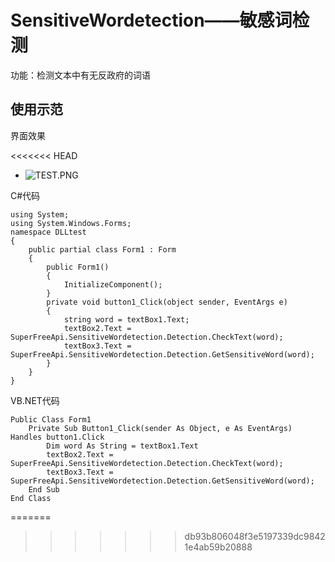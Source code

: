 # SensitiveWordetection——敏感词检测
功能：检测文本中有无反政府的词语
## 使用示范
界面效果

<<<<<<< HEAD
-   ![TEST.PNG](https://tucdn.wpon.cn/2023/07/21/d4fb89df22cc1.PNG)

C#代码

    using System;
	using System.Windows.Forms;
	namespace DLLtest
	{
	    public partial class Form1 : Form
	    {
	        public Form1()
	        {
	            InitializeComponent();
	        }
	        private void button1_Click(object sender, EventArgs e)
	        {
	            string word = textBox1.Text;
	            textBox2.Text = SuperFreeApi.SensitiveWordetection.Detection.CheckText(word);
	            textBox3.Text = SuperFreeApi.SensitiveWordetection.Detection.GetSensitiveWord(word);
	        }
	    }
	}
VB.NET代码

	Public Class Form1
	    Private Sub Button1_Click(sender As Object, e As EventArgs) Handles button1.Click
	        Dim word As String = textBox1.Text
	        textBox2.Text = SuperFreeApi.SensitiveWordetection.Detection.CheckText(word);
	        textBox3.Text = SuperFreeApi.SensitiveWordetection.Detection.GetSensitiveWord(word);
	    End Sub
	End Class

=======
>>>>>>> db93b806048f3e5197339dc98421e4ab59b20888

